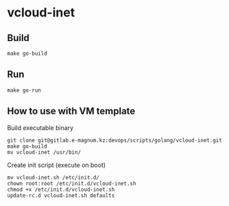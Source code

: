 # vcloud-inet

## Build

```
make go-build
```

## Run

```
make go-run
```

## How to use with VM template

Build executable binary
```
git clone git@gitlab.e-magnum.kz:devops/scripts/golang/vcloud-inet.git
make go-build
mv vcloud-inet /usr/bin/
```

Create init script (execute on boot)
```
mv vcloud-inet.sh /etc/init.d/
chown root:root /etc/init.d/vcloud-inet.sh
chmod +x /etc/init.d/vcloud-inet.sh
update-rc.d vcloud-inet.sh defaults
```
